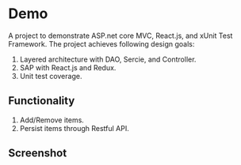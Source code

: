 # Demo

A project to demonstrate ASP.net core MVC, React.js, and xUnit Test Framework. The project achieves following design
goals:

1. Layered architecture with DAO, Sercie, and Controller.
2. SAP with React.js and Redux.
3. Unit test coverage.

## Functionality

1. Add/Remove items.
2. Persist items through Restful API.

## Screenshot
